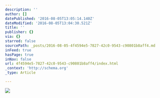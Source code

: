 ```yaml
---
description: ''
author: []
datePublished: '2016-08-05T13:05:14.140Z'
dateModified: '2016-08-05T13:04:30.521Z'
title: ''
publisher: {}
via: {}
starred: false
sourcePath: _posts/2016-08-05-4f4594e5-7827-42c0-9543-c90801b8aff4.md
inFeed: true
hasPage: true
inNav: false
url: 4f4594e5-7827-42c0-9543-c90801b8aff4/index.html
_context: 'http://schema.org'
_type: Article

---
```

![](https://the-grid-user-content.s3-us-west-2.amazonaws.com/38a72254-fa90-4a73-88a5-d3c2e5b3c6a5.jpg)